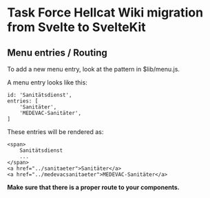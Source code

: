 # Task Force Hellcat Wiki migration from Svelte to SvelteKit

## Menu entries / Routing
To add a new menu entry, look at the pattern in $lib/menu.js.

A menu entry looks like this:
```
id: 'Sanitätsdienst',
entries: [
    'Sanitäter',
    'MEDEVAC-Sanitäter',
]
```

These entries will be rendered as:
```
<span>
    Sanitätsdienst
    ...
</span>
<a href="../sanitaeter">Sanitäter</a>
<a href="../medevacsanitaeter">MEDEVAC-Sanitäter</a>
```

**Make sure that there is a proper route to your components.**
